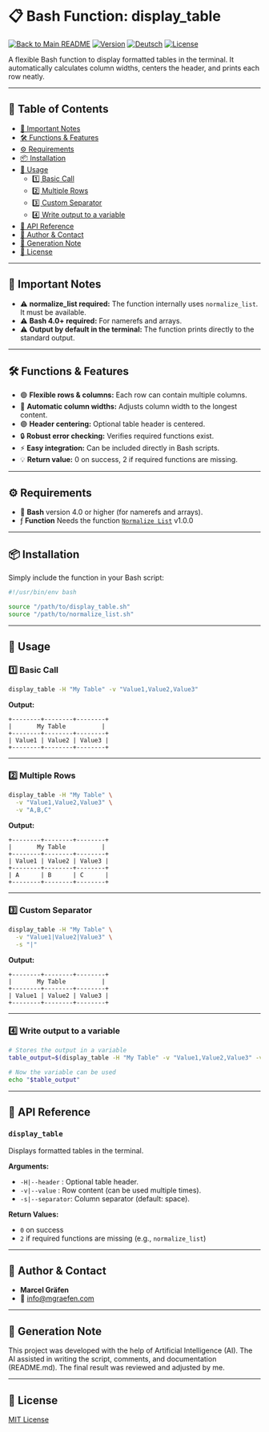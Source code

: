 # 📋 Bash Function: display_table

[![Back to Main README](https://img.shields.io/badge/Main-README-blue?style=flat&logo=github)](https://github.com/Marcel-Graefen/Bash-Function-Collection/blob/main/README.md)
[![Version](https://img.shields.io/badge/version-1.0.0-blue.svg)](#)
[![Deutsch](https://img.shields.io/badge/Language-German-blue)](./README.de.md)
[![License](https://img.shields.io/badge/license-MIT-lightgrey.svg)](https://opensource.org/licenses/MIT)

A flexible Bash function to display formatted tables in the terminal. It automatically calculates column widths, centers the header, and prints each row neatly.

---

## 🚀 Table of Contents

* [📌 Important Notes](#-important-notes)
* [🛠️ Functions & Features](#-functions--features)
* [⚙️ Requirements](#%EF%B8%8F-requirements)
* [📦 Installation](#-installation)
* [📝 Usage](#-usage)
  * [1️⃣ Basic Call](#1️⃣-basic-call)
  * [2️⃣ Multiple Rows](#2️⃣-multiple-rows)
  * [3️⃣ Custom Separator](#3️⃣-custom-separator)
  * [4️⃣ Write output to a variable](#4️⃣-write-output-to-a-variable)
* [📌 API Reference](#-api-reference)
* [👤 Author & Contact](#-author--contact)
* [🤖 Generation Note](#-generation-note)
* [📜 License](#-license)

---

## 📌 Important Notes

* ⚠️ **normalize_list required:** The function internally uses `normalize_list`. It must be available.
* ⚠️ **Bash 4.0+ required:** For namerefs and arrays.
* ⚠️ **Output by default in the terminal:** The function prints directly to the standard output.

---

## 🛠️ Functions & Features

* 🟢 **Flexible rows & columns:** Each row can contain multiple columns.
* 🔹 **Automatic column widths:** Adjusts column width to the longest content.
* 🟣 **Header centering:** Optional table header is centered.
* 🔒 **Robust error checking:** Verifies required functions exist.
* ⚡ **Easy integration:** Can be included directly in Bash scripts.
* 💡 **Return value:** 0 on success, 2 if required functions are missing.

---

## ⚙️ Requirements

* 🐚 **Bash** version 4.0 or higher (for namerefs and arrays).
* ƒ  **Function** Needs the function [`Normalize List`](../Normalize%20List/README.md) v1.0.0

---

## 📦 Installation

Simply include the function in your Bash script:

```bash
#!/usr/bin/env bash

source "/path/to/display_table.sh"
source "/path/to/normalize_list.sh"
```

---

## 📝 Usage

### 1️⃣ Basic Call

```bash
display_table -H "My Table" -v "Value1,Value2,Value3"
```

**Output:**

```
+--------+--------+--------+
|       My Table          |
+--------+--------+--------+
| Value1 | Value2 | Value3 |
+--------+--------+--------+
```

---

### 2️⃣ Multiple Rows

```bash
display_table -H "My Table" \
  -v "Value1,Value2,Value3" \
  -v "A,B,C"
```

**Output:**

```
+--------+--------+--------+
|       My Table          |
+--------+--------+--------+
| Value1 | Value2 | Value3 |
+--------+--------+--------+
| A      | B      | C      |
+--------+--------+--------+
```

---

### 3️⃣ Custom Separator

```bash
display_table -H "My Table" \
  -v "Value1|Value2|Value3" \
  -s "|"
```

**Output:**

```
+--------+--------+--------+
|       My Table          |
+--------+--------+--------+
| Value1 | Value2 | Value3 |
+--------+--------+--------+
```

---

### 4️⃣ Write output to a variable

```bash
# Stores the output in a variable
table_output=$(display_table -H "My Table" -v "Value1,Value2,Value3" -v "A,B,C")

# Now the variable can be used
echo "$table_output"
```

---

## 📌 API Reference

### `display_table`

Displays formatted tables in the terminal.

**Arguments:**

* `-H|--header` : Optional table header.
* `-v|--value`  : Row content (can be used multiple times).
* `-s|--separator`: Column separator (default: space).

**Return Values:**

* `0` on success
* `2` if required functions are missing (e.g., `normalize_list`)

---

## 👤 Author & Contact

* **Marcel Gräfen**
* 📧 [info@mgraefen.com](mailto:info@mgraefen.com)

---

## 🤖 Generation Note

This project was developed with the help of Artificial Intelligence (AI). The AI assisted in writing the script, comments, and documentation (README.md). The final result was reviewed and adjusted by me.

---

## 📜 License

[MIT License](LICENSE)
